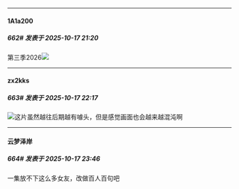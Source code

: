 ﻿
*****

####  1A1a200  
##### 662#       发表于 2025-10-17 21:20

第三季2026<img src="https://static.stage1st.com/image/smiley/face2017/037.png" referrerpolicy="no-referrer">


*****

####  zx2kks  
##### 663#       发表于 2025-10-17 22:17

<img src="https://static.stage1st.com/image/smiley/face2017/022.png" referrerpolicy="no-referrer">这片虽然越往后期越有噱头，但是感觉画面也会越来越混沌啊


*****

####  云梦泽岸  
##### 664#       发表于 2025-10-17 23:46

一集放不下这么多女友，改做百人百句吧

